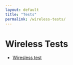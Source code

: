 ```yaml
---
layout: default
title: "Tests"
permalink: /wireless-tests/
---
```


# Wireless Tests

- [Wiresless test]()
